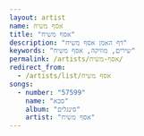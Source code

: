 ```yaml
---
layout: artist
name: אסף משיח
title: "אסף משיח"
description: "דף האמן אסף משיח"
keywords: "שירים, מוזיקה, אסף משיח"
permalink: /artists/אסף-משיח/
redirect_from:
  - /artists/list/אסף משיח
songs:
  - number: "57599"
    name: "סבא"
    album: "סינגלים"
    artist: "אסף משיח"
---
```

